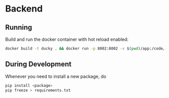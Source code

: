 # Backend

## Running

Build and run the docker container with hot reload enabled:
    
```bash
docker build -t ducky . && docker run -p 8002:8002 -v $(pwd)/app:/code/app ducky
```

## During Development

Whenever you need to install a new package, do

```bash
pip install <package>
pip freeze > requirements.txt
```

